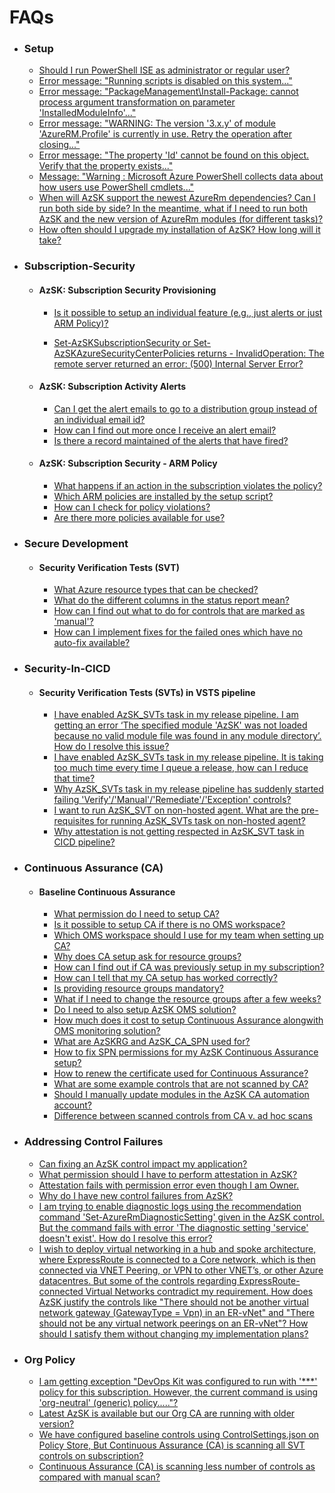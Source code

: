 # FAQs

- ### Setup
  - [Should I run PowerShell ISE as administrator or regular user?](../00a-Setup/Readme.md#should-i-run-powershell-ise-as-administrator-or-regular-user)
  - [Error message: "Running scripts is disabled on this system..."](../00a-Setup/Readme.md#error-message-running-scripts-is-disabled-on-this-system)
  - [Error message: "PackageManagement\Install-Package: cannot process argument transformation on parameter 'InstalledModuleInfo'..."](../00a-Setup/Readme.md#error-message-packagemanagementinstall-package-cannot-process-argument-transformation-on-parameter-installedmoduleinfo)
  - [Error message: "WARNING: The version '3.x.y' of module 'AzureRM.Profile' is currently in use. Retry the operation after closing..."](../00a-Setup/Readme.md#error-message-warning-the-version-3xy-of-module-azurermprofile-is-currently-in-use-retry-the-operation-after-closing)
  - [Error message: "The property 'Id' cannot be found on this object. Verify that the property exists..."](../00a-Setup/Readme.md#error-message-the-property-id-cannot-be-found-on-this-object-verify-that-the-property-exists)
  - [Message: "Warning : Microsoft Azure PowerShell collects data about how users use PowerShell cmdlets..."](../00a-Setup/Readme.md#message-warning--microsoft-azure-powershell-collects-data-about-how-users-use-powershell-cmdlets)
  - [When will AzSK support the newest AzureRm dependencies? Can I run both side by side? In the meantime, what if I need to run both AzSK and the new version of AzureRm modules (for different tasks)?](../00a-Setup/Readme.md#when-will-azsk-support-the-newest-azurerm-dependencies-can-i-run-both-side-by-side-in-the-meantime-what-if-i-need-to-run-both-azsk-and-the-new-version-of-azurerm-modules-for-different-tasks)
  - [How often should I upgrade my installation of AzSK? How long will it take?](../00a-Setup/Readme.md#how-often-should-i-upgrade-my-installation-of-azsk-how-long-will-it-take)
  
- ### Subscription-Security
  - #### AzSK: Subscription Security Provisioning
    - [Is it possible to setup an individual feature (e.g., just alerts or just ARM Policy)?](../01-Subscription-Security/Readme.md#is-it-possible-to-setup-an-individual-feature-eg-just-alerts-or-just-arm-policy)

    - [Set-AzSKSubscriptionSecurity  or Set-AzSKAzureSecurityCenterPolicies returns - InvalidOperation: The remote server returned an error: (500) Internal Server Error?](../01-Subscription-Security/Readme.md#set-azsksubscriptionsecurity--or-set-azskazuresecuritycenterpolicies-returns---invalidoperation-the-remote-server-returned-an-error-500-internal-server-error)


  - #### AzSK: Subscription Activity Alerts  
    - [Can I get the alert emails to go to a distribution group instead of an individual email id?](../01-Subscription-Security/Readme.md#can-i-get-the-alert-emails-to-go-to-a-distribution-group-instead-of-an-individual-email-id)
    - [How can I find out more once I receive an alert email?](../01-Subscription-Security/Readme.md#how-can-i-find-out-more-once-i-receive-an-alert-email)
    - [Is there a record maintained of the alerts that have fired?](../01-Subscription-Security/Readme.md#is-there-a-record-maintained-of-the-alerts-that-have-fired)
  - #### AzSK: Subscription Security - ARM Policy
    - [What happens if an action in the subscription violates the policy?](../01-Subscription-Security/Readme.md#what-happens-if-an-action-in-the-subscription-violates-the-policy)
    - [Which ARM policies are installed by the setup script?](../01-Subscription-Security/Readme.md#which-arm-policies-are-installed-by-the-setup-script)
    - [How can I check for policy violations?](../01-Subscription-Security/Readme.md#how-can-i-check-for-policy-violations)
    - [Are there more policies available for use?](../01-Subscription-Security/Readme.md#are-there-more-policies-available-for-use)
    
- ### Secure Development   
  - #### Security Verification Tests (SVT)
    - [What Azure resource types that can be checked?](../02-Secure-Development/Readme.md#what-azure-resource-types-that-can-be-checked)
    - [What do the different columns in the status report mean?](../02-Secure-Development/Readme.md#what-do-the-different-columns-in-the-status-report-mean)
    - [How can I find out what to do for controls that are marked as 'manual'?](../02-Secure-Development/Readme.md#how-can-i-find-out-what-to-do-for-controls-that-are-marked-as-manual)
    - [How can I implement fixes for the failed ones which have no auto-fix available?](../02-Secure-Development/Readme.md#how-can-i-implement-fixes-for-the-failed-ones-which-have-no-auto-fix-available)

- ### Security-In-CICD  
  - #### Security Verification Tests (SVTs) in VSTS pipeline
    - [I have enabled AzSK_SVTs task in my release pipeline. I am getting an error ‘The specified module 'AzSK' was not loaded because no valid module file was found in any module directory’. How do I resolve this issue?](../03-Security-In-CICD/Readme.md#i-have-enabled-AzSK_svts-task-in-my-release-pipeline-i-am-getting-an-error-the-specified-module-AzSK-was-not-loaded-because-no-valid-module-file-was-found-in-any-module-directory-how-do-i-resolve-this-issue)
    - [I have enabled AzSK_SVTs task in my release pipeline. It is taking too much time every time I queue a release, how can I reduce that time?](../03-Security-In-CICD/Readme.md#i-have-enabled-AzSK_svts-task-in-my-release-pipeline-it-is-taking-too-much-time-every-time-i-queue-a-release-how-can-i-reduce-that-time)
    - [Why AzSK_SVTs task in my release pipeline has suddenly started failing 'Verify'/'Manual'/'Remediate'/'Exception' controls?](../03-Security-In-CICD/Readme.md#why-azsk_svts-task-in-my-release-pipeline-has-suddenly-started-failing-verifymanualremediateexception-controls)
    - [I want to run AzSK_SVT on non-hosted agent. What are the pre-requisites for running AzSK_SVTs task on non-hosted agent?](../03-Security-In-CICD/Readme.md#i-want-to-run-azsk_svt-on-non-hosted-agent-what-are-the-pre-requisites-for-running-azsk_svts-task-on-non-hosted-agent)
    - [Why attestation is not getting respected in AzSK_SVT task in CICD pipeline?](../03-Security-In-CICD/Readme.md#why-attestation-is-not-getting-respected-in-azsk_svt-task-in-cicd-pipeline)

- ### Continuous Assurance (CA)  
  - #### Baseline Continuous Assurance
    - [What permission do I need to setup CA?](../04-Continous-Assurance/Readme.md#what-permission-do-i-need-to-setup-ca)
    - [Is it possible to setup CA if there is no OMS workspace?](../04-Continous-Assurance/Readme.md#is-it-possible-to-setup-ca-if-there-is-no-oms-workspace)
    - [Which OMS workspace should I use for my team when setting up CA?](../04-Continous-Assurance/Readme.md#which-oms-workspace-should-i-use-for-my-team-when-setting-up-ca)
    - [Why does CA setup ask for resource groups?](../04-Continous-Assurance/Readme.md#why-does-ca-setup-ask-for-resource-groups)
    - [How can I find out if CA was previously setup in my subscription?](../04-Continous-Assurance/Readme.md#how-can-i-find-out-if-ca-was-previously-setup-in-my-subscription)
    - [How can I tell that my CA setup has worked correctly?](../04-Continous-Assurance/Readme.md#how-can-i-tell-that-my-ca-setup-has-worked-correctly)
    - [Is providing resource groups mandatory?](../04-Continous-Assurance/Readme.md#is-providing-resource-groups-mandatory)
    - [What if I need to change the resource groups after a few weeks?](../04-Continous-Assurance/Readme.md#what-if-i-need-to-change-the-resource-groups-after-a-few-weeks)
    - [Do I need to also setup AzSK OMS solution?](../04-Continous-Assurance/Readme.md#do-i-need-to-also-setup-AzSK-oms-solution)
    - [How much does it cost to setup Continuous Assurance alongwith OMS monitoring solution?](../04-Continous-Assurance/Readme.md#how-much-does-it-cost-to-setup-continuous-assurance-alongwith-oms-monitoring-solution)
    - [What are AzSKRG and AzSK_CA_SPN used for?](../04-Continous-Assurance/Readme.md#what-are-azskrg-and-azsk_ca_spn-used-for)
    - [How to fix SPN permissions for my AzSK Continuous Assurance setup?](../04-Continous-Assurance/Readme.md#how-to-fix-spn-permissions-for-my-azsk-continuous-assurance-setup)
    - [How to renew the certificate used for Continuous Assurance?](../04-Continous-Assurance/Readme.md#how-to-renew-the-certificate-used-for-continuous-assurance)
    - [What are some example controls that are not scanned by CA?](../04-Continous-Assurance/Readme.md#what-are-some-example-controls-that-are-not-scanned-by-ca)
    - [Should I manually update modules in the AzSK CA automation account?](../04-Continous-Assurance/Readme.md#should-i-manually-update-modules-in-the-azsk-ca-automation-account)
    - [Difference between scanned controls from CA v. ad hoc scans](../04-Continous-Assurance/Readme.md#difference-between-scanned-controls-from-ca-v-ad-hoc-scans)

- ### Addressing Control Failures
    - [Can fixing an AzSK control impact my application?](../00c-Addressing-Control-Failures/Readme.md#can-fixing-an-azsk-control-impact-my-application)
    - [What permission should I have to perform attestation in AzSK?](../00c-Addressing-Control-Failures/Readme.md#what-permission-should-i-have-to-perform-attestation-in-azsk)
    - [Attestation fails with permission error even though I am Owner.](../00c-Addressing-Control-Failures/Readme.md#attestation-fails-with-permission-error-even-though-i-am-owner)
    - [Why do I have new control failures from AzSK?](../00c-Addressing-Control-Failures/Readme.md#why-do-i-have-new-control-failures-from-azsk)
    - [I am trying to enable diagnostic logs using the recommendation command 'Set-AzureRmDiagnosticSetting' given in the AzSK control. But the command fails with error 'The diagnostic setting 'service' doesn't exist'. How do I resolve this error?](../00c-Addressing-Control-Failures/Readme.md#i-am-trying-to-enable-diagnostic-logs-using-the-recommendation-command-set-azurermdiagnosticsetting-given-in-the-azsk-control-but-the-command-fails-with-error-the-diagnostic-setting-service-doesnt-exist-how-do-i-resolve-this-error)
    - [I wish to deploy virtual networking in a hub and spoke architecture, where ExpressRoute is connected to a Core network, which is then connected via VNET Peering, or VPN to other VNET’s, or other Azure datacentres. But some of the controls regarding ExpressRoute-connected Virtual Networks contradict my requirement. How does AzSK justify the controls like "There should not be another virtual network gateway (GatewayType = Vpn) in an ER-vNet" and "There should not be any virtual network peerings on an ER-vNet"? How should I satisfy them without changing my implementation plans?](../00c-Addressing-Control-Failures#i-wish-to-deploy-virtual-networking-in-a-hub-and-spoke-architecture-where-expressroute-is-connected-to-a-core-network-which-is-then-connected-via-vnet-peering-or-vpn-to-other-vnets-or-other-azure-datacentres-but-some-of-the-controls-regarding-expressroute-connected-virtual-networks-contradict-my-requirement-how-does-azsk-justify-the-controls-like-there-should-not-be-another-virtual-network-gateway-gatewaytype--vpn-in-an-er-vnet-and-there-should-not-be-any-virtual-network-peerings-on-an-er-vnet-how-should-i-satisfy-them-without-changing-my-implementation-plans)

- ### Org Policy
    - [I am getting exception "DevOps Kit was configured to run with '***' policy for this subscription. However, the current command is using 'org-neutral' (generic) policy....."?](../07-Customizing-AzSK-for-your-Org/Readme.md#i-am-getting-exception-devops-kit-was-configured-to-run-with--policy-for-this-subscription-however-the-current-command-is-using-org-neutral-generic-policy-please-contact-your-organization-policy-owner-microsoftcom-for-correcting-the-policy-setup)
    - [Latest AzSK is available but our Org CA are running with older version?](../07-Customizing-AzSK-for-your-Org/Readme.md#latest-azsk-is-available-but-our-org-ca-are-running-with-older-version)
    - [We have configured baseline controls using ControlSettings.json on Policy Store, But Continuous Assurance (CA) is scanning all SVT controls on subscription?](../07-Customizing-AzSK-for-your-Org/Readme.md#we-have-configured-baseline-controls-using-controlsettingsjson-on-policy-store-but-continuous-assurance-ca-is-scanning-all-svt-controls-on-subscription)
    - [Continuous Assurance (CA) is scanning less number of controls as compared with manual scan?](../07-Customizing-AzSK-for-your-Org/Readme.md#continuous-assurance-ca-is-scanning-less-number-of-controls-as-compared-with-manual-scan)
      
